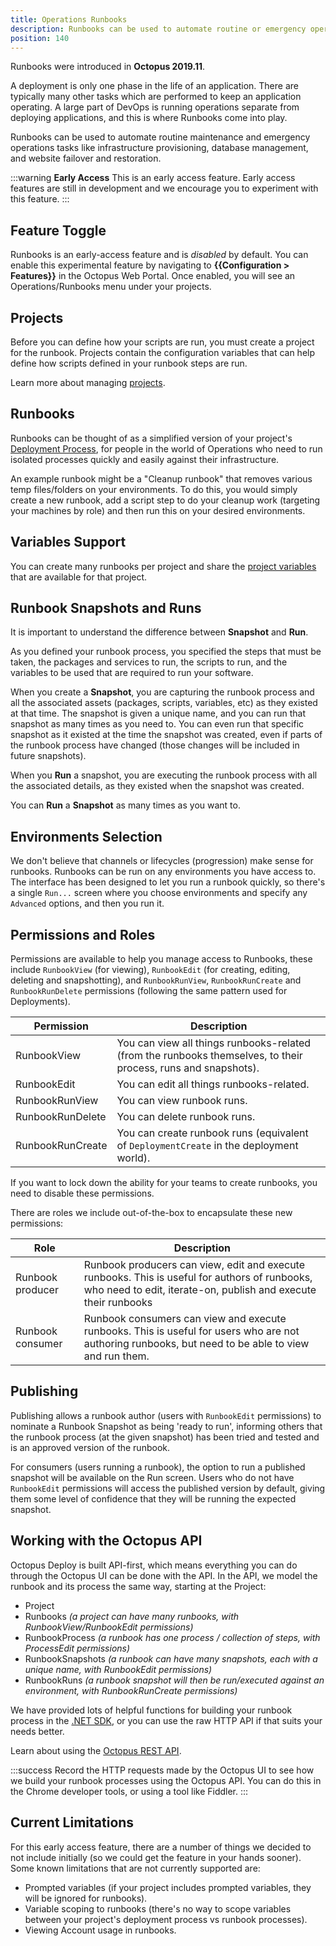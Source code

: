```yaml
---
title: Operations Runbooks
description: Runbooks can be used to automate routine or emergency operations-centric processes, for instance, disaster recovery and database backups.
position: 140
---
```


Runbooks were introduced in **Octopus 2019.11**.

A deployment is only one phase in the life of an application. There are typically many other tasks which are performed to keep an application operating. A large part of DevOps is running operations separate from deploying applications, and this is where Runbooks come into play.

Runbooks can be used to automate routine maintenance and emergency operations tasks like infrastructure provisioning, database management, and website failover and restoration.

:::warning
**Early Access**
This is an early access feature. Early access features are still in development and we encourage you to experiment with this feature.
:::

## Feature Toggle

Runbooks is an early-access feature and is _disabled_ by default. You can enable this experimental feature by navigating to **{{Configuration > Features}}** in the Octopus Web Portal. Once enabled, you will see an Operations/Runbooks menu under your projects.

## Projects

Before you can define how your scripts are run, you must create a project for the runbook. Projects contain the configuration variables that can help define how scripts defined in your runbook steps are run.

Learn more about managing [projects](/docs/deployment-process/projects/index.md).

## Runbooks

Runbooks can be thought of as a simplified version of your project's [Deployment Process](/docs/deployment-process/index.md), for people in the world of Operations who need to run isolated processes quickly and easily against their infrastructure.

An example runbook might be a "Cleanup runbook" that removes various temp files/folders on your environments. To do this, you would simply create a new runbook, add a script step to do your cleanup work (targeting your machines by role) and then run this on your desired environments.

## Variables Support

You can create many runbooks per project and share the [project variables](/docs/deployment-process/variables/index.md) that are available for that project.

## Runbook Snapshots and Runs

It is important to understand the difference between **Snapshot** and **Run**.

As you defined your runbook process, you specified the steps that must be taken, the packages and services to run, the scripts to run, and the variables to be used that are required to run your software.

When you create a **Snapshot**, you are capturing the runbook process and all the associated assets (packages, scripts, variables, etc) as they existed at that time. The snapshot is given a unique name, and you can run that snapshot as many times as you need to. You can even run that specific snapshot as it existed at the time the snapshot was created, even if parts of the runbook process have changed (those changes will be included in future snapshots).

When you **Run** a snapshot, you are executing the runbook process with all the associated details, as they existed when the snapshot was created.

You can **Run** a **Snapshot** as many times as you want to.

## Environments Selection

We don't believe that channels or lifecycles (progression) make sense for runbooks. Runbooks can be run on any environments you have access to. The interface has been designed to let you run a runbook quickly, so there's a single `Run...` screen where you choose environments and specify any `Advanced` options, and then you run it.

## Permissions and Roles

Permissions are available to help you manage access to Runbooks, these include `RunbookView` (for viewing), `RunbookEdit` (for creating, editing, deleting and snapshotting), and `RunbookRunView`, `RunbookRunCreate` and `RunbookRunDelete` permissions (following the same pattern used for Deployments).

| Permission  | Description |
| ------------- | ------------- |
| RunbookView  | You can view all things runbooks-related (from the runbooks themselves, to their process, runs and snapshots). |
| RunbookEdit  | You can edit all things runbooks-related. |
| RunbookRunView  | You can view runbook runs. |
| RunbookRunDelete  | You can delete runbook runs. |
| RunbookRunCreate  | You can create runbook runs (equivalent of `DeploymentCreate` in the deployment world). |

If you want to lock down the ability for your teams to create runbooks, you need to disable these permissions.

There are roles we include out-of-the-box to encapsulate these new permissions:

| Role | Description |
| ------------- | ------------- |
| Runbook producer | Runbook producers can view, edit and execute runbooks. This is useful for authors of runbooks, who need to edit, iterate-on, publish and execute their runbooks |
| Runbook consumer | Runbook consumers can view and execute runbooks. This is useful for users who are not authoring runbooks, but need to be able to view and run them. |

## Publishing

Publishing allows a runbook author (users with `RunbookEdit` permissions) to nominate a Runbook Snapshot as being 'ready to run', informing others that the runbook process (at the given snapshot) has been tried and tested and is an approved version of the runbook.

For consumers (users running a runbook), the option to run a published snapshot will be available on the Run screen. Users who do not have `RunbookEdit` permissions will access the published version by default, giving them some level of confidence that they will be running the expected snapshot.

## Working with the Octopus API

Octopus Deploy is built API-first, which means everything you can do through the Octopus UI can be done with the API. In the API, we model the runbook and its process the same way, starting at the Project:

- Project
- Runbooks _(a project can have many runbooks, with RunbookView/RunbookEdit permissions)_
- RunbookProcess _(a runbook has one process / collection of steps, with ProcessEdit permissions)_
- RunbookSnapshots _(a runbook can have many snapshots, each with a unique name, with RunbookEdit permissions)_
- RunbookRuns _(a runbook snapshot will then be run/executed against an environment, with RunbookRunCreate permissions)_

We have provided lots of helpful functions for building your runbook process in the [.NET SDK](/docs/octopus-rest-api/octopus.client.md), or you can use the raw HTTP API if that suits your needs better.

Learn about using the [Octopus REST API](/docs/octopus-rest-api/index.md).

:::success
Record the HTTP requests made by the Octopus UI to see how we build your runbook processes using the Octopus API. You can do this in the Chrome developer tools, or using a tool like Fiddler.
:::


## Current Limitations

For this early access feature, there are a number of things we decided to not include initially (so we could get the feature in your hands sooner). Some known limitations that are not currently supported are:

- Prompted variables (if your project includes prompted variables, they will be ignored for runbooks).
- Variable scoping to runbooks (there's no way to scope variables between your project's deployment process vs runbook processes).
- Viewing Account usage in runbooks.
